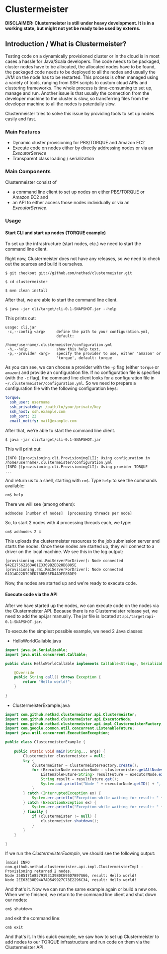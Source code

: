 # Clustermeister

**DISCLAIMER: Clustermeister is still under heavy development. It is in a working state, but might not yet be ready to be used by externs.**

## Introduction / What is Clustermeister?

Testing code on a dynamically provisioned cluster or in the cloud is in most cases a hassle for Java/Scala developers. The code needs to be packaged, cluster nodes have to be allocated, the allocated nodes have to be found, the packaged code needs to be deployed to all the nodes and usually the JVM on the node has to be restarted. This process is often managed using a variety of tools, ranging from SSH scripts to custom cloud APIs and clustering frameworks. The whole process is time-consuming to set up, manage and run. Another issue is that usually the connection from the developer machine to the cluster is slow, so transferring files from the developer machine to all the nodes is potentially slow. 

Clustermeister tries to solve this issue by providing tools to set up nodes easily and fast.

### Main Features

* Dynamic cluster provisioning for PBS/TORQUE and Amazon EC2
* Execute code on nodes either by directly addressing nodes or via an _ExecutorService_
* Transparent class loading / serialization

### Main Components

Clustermeister consist of 

* a command line client to set up nodes on either PBS/TORQUE or Amazon EC2
and 
* an API to either access those nodes individually or via an _ExecutorService_.

### Usage

#### Start CLI and start up nodes (TORQUE example)

To set up the infrastructure (start nodes, etc.) we need to start the command line client.

Right now, Clustermeister does not have any releases, so we need to check out the sources and build it ourselves.

`$ git checkout git://github.com/nethad/clustermeister.git`

`$ cd clustermeister`

`$ mvn clean install`

After that, we are able to start the command line client.

`$ java -jar cli/target/cli-0.1-SNAPSHOT.jar --help`

This prints out:

```
usage: cli.jar
 -c,--config <arg>     define the path to your configuration.yml,
                       default:
                       /home/username/.clustermeister/configuration.yml
 -h,--help             show this help text.
 -p,--provider <arg>   specify the provider to use, either 'amazon' or
                       'torque', default: torque
```

As you can see, we can choose a provider with the `-p` flag (either `torque` or `amazon`) and provide an configuration file. If no configuration file is specified (with the `-c` flag), the command line client looks for a configuration file in `~/.clustermeister/configuration.yml`. So we need to prepare a configuration file with the following configuration keys:

```yaml
torque:
  ssh_user: username
  ssh_privatekey: /path/to/your/private/key
  ssh_host: ssh.example.com
  ssh_port: 22
  email_notify: mail@example.com
```

After that, we're able to start the command line client.

`$ java -jar cli/target/cli-0.1-SNAPSHOT.jar`

This will print out:

```
[INFO ][provisioning.cli.ProvisioningCLI]: Using configuration in /home/username/.clustermeister/configuration.yml
[INFO ][provisioning.cli.ProvisioningCLI]: Using provider TORQUE
...
```

And return us to a shell, starting with `cm$`. Type `help` to see the commands available:

`cm$ help`

There we will see (among others):

`addnodes [number of nodes]  [processing threads per node]`

So, to start 2 nodes with 4 processing threads each, we type:

`cm$ addnodes 2 4`

This uploads the clustermeister resources to the job submission server and starts the nodes. Once these nodes are started up, they will connect to a driver on the local machine. We see this in the log output:

```
[provisioning.rmi.RmiServerForDriver]: Node connected 942E27562263A81E3369B2EB28B6885E
[provisioning.rmi.RmiServerForDriver]: Node connected 61D1AD22D7C0ED76BE65FD4ADFE85DE9
```

Now, the nodes are started up and we're ready to execute code.

#### Execute code via the API

After we have started up the nodes, we can execute code on the nodes via the Clustermeister API. Because there is no Clustermeister release yet, we need to add the api.jar manually. The jar file is located at `api/target/api-0.1-SNAPSHOT.jar`.

To execute the simplest possible example, we need 2 Java classes:

* HelloWorldCallable.java

```java
import java.io.Serializable;
import java.util.concurrent.Callable;

public class HelloWorldCallable implements Callable<String>, Serializable {

    @Override
    public String call() throws Exception {
        return "Hello world!";
    }
    
}
```

* ClustermeisterExample.java

```java
import com.github.nethad.clustermeister.api.Clustermeister;
import com.github.nethad.clustermeister.api.ExecutorNode;
import com.github.nethad.clustermeister.api.impl.ClustermeisterFactory;
import com.google.common.util.concurrent.ListenableFuture;
import java.util.concurrent.ExecutionException;

public class ClustermeisterExample {
    
    public static void main(String... args) {
        Clustermeister clustermeister = null;
        try {
            clustermeister = ClustermeisterFactory.create();
            for (ExecutorNode executorNode : clustermeister.getAllNodes()) {
                ListenableFuture<String> resultFuture = executorNode.execute(new HelloWorldCallable());
                String result = resultFuture.get();
                System.out.println("Node " + executorNode.getID() + ", result: " + result);
            }
        } catch (InterruptedException ex) {
            System.err.println("Exception while waiting for result: " + ex.getMessage());
        } catch (ExecutionException ex) {
            System.err.println("Exception while waiting for result: " + ex.getMessage());
        } finally {
            if (clustermeister != null) {
                clustermeister.shutdown();
            }
        }
    }

}
```

If we run the _ClustermeisterExample_, we should see the following output:

```
[main] INFO com.github.nethad.clustermeister.api.impl.ClustermeisterImpl - Provisioning returned 2 nodes.
Node 35B5171A8579193139B0CE95D7B97A66, result: Hello world!
Node 2EE63E38E94A7AD549927C73E2296C34, result: Hello world!
```

And that's it. Now we can run the same example again or build a new one. When we're finished, we return to the command line client and shut down our nodes:

`cm$ shutdown`

and exit the command line:

`cm$ exit`

And that's it. In this quick example, we saw how to set up Clustermeister to add nodes to our TORQUE infrastructure and run code on them via the Clustermeister API.
